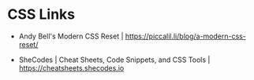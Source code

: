 # CSS Links

- Andy Bell's Modern CSS Reset | https://piccalil.li/blog/a-modern-css-reset/

- SheCodes | Cheat Sheets, Code Snippets, and CSS Tools | https://cheatsheets.shecodes.io
